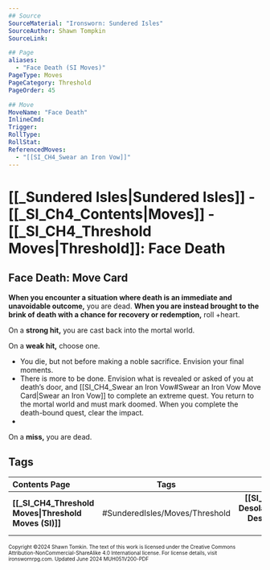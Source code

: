 ```yaml
---
## Source
SourceMaterial: "Ironsworn: Sundered Isles"
SourceAuthor: Shawn Tompkin
SourceLink: 

## Page
aliases: 
  - "Face Death (SI Moves)"
PageType: Moves
PageCategory: Threshold
PageOrder: 45

## Move
MoveName: "Face Death"
InlineCmd: 
Trigger: 
RollType: 
RollStat: 
ReferencedMoves:
  - "[[SI_CH4_Swear an Iron Vow]]"
---
```

# [[_Sundered Isles|Sundered Isles]] - [[_SI_Ch4_Contents|Moves]] - [[_SI_CH4_Threshold Moves|Threshold]]: Face Death
## Face Death: Move Card
**When you encounter a situation where death is an immediate and unavoidable outcome,** you are dead. **When you are instead brought to the brink of death with a chance for recovery or redemption,** roll +heart.

On a **strong hit,** you are cast back into the mortal world.

On a **weak hit,** choose one. 
- You die, but not before making a noble sacrifice. Envision your final moments.
- There is more to be done. Envision what is revealed or asked of you at death’s door, and [[SI_CH4_Swear an Iron Vow#Swear an Iron Vow Move Card|Swear an Iron Vow]] to complete an extreme quest. You return to the mortal world and must mark doomed. When you complete the death-bound quest, clear the impact.
- 
On a **miss,** you are dead.

## Tags

| Contents Page | Tags | Next Page |
| :--- | :---: | ---: |
| **[[_SI_CH4_Threshold Moves\|Threshold Moves (SI)]]** | #SunderedIsles/Moves/Threshold | **[[SI_CH4_Face Desolation\|Face Desolation (SI Moves)]]** |

<font size=-2>Copyright ©2024 Shawn Tomkin. The text of this work is licensed under the Creative Commons Attribution-NonCommercial-ShareAlike 4.0 International license. For license details, visit ironswornrpg.com. Updated June 2024 MUH051V200-PDF</font>
